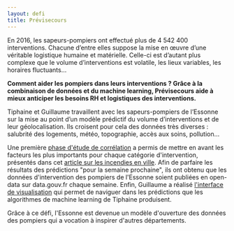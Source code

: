 ```yaml
---
layout: defi
title: Prévisecours
---
```


En 2016, les sapeurs-pompiers ont effectué plus de 4 542 400 interventions. Chacune d’entre elles suppose la mise en œuvre d’une véritable logistique humaine et matérielle. Celle-ci est d’autant plus complexe que le volume d’interventions est volatile, les lieux variables, les horaires fluctuants… 

**Comment aider les pompiers dans leurs interventions ? Grâce à la combinaison de données et du machine learning, Prévisecours aide à mieux anticiper les besoins RH et logistiques des interventions.** 

Tiphaine et Guillaume travaillent avec les sapeurs-pompiers de l’Essonne sur la mise au point d’un modèle prédictif du volume d’interventions et de leur géolocalisation. Ils croisent pour cela des données très diverses : salubrité des logements, météo, topographie, accès aux soins, pollution… 

Une première [phase d'étude de corrélation](https://previsecours.fr/assets/pdf/correlations.pdf) a permis de mettre en avant les facteurs les plus importants pour chaque catégorie d'intervention, présentés dans cet [article sur les incendies en ville](https://www.linkedin.com/pulse/incendies-en-ville-quelles-causes-probables-guillaume-lancrenon/). Afin de parfaire les résultats des prédictions "pour la semaine prochaine", ils ont obtenu que les données d'intervention des pompiers de l'Essonne soient publiées en open-data sur data.gouv.fr chaque semaine. Enfin, Guillaume a réalisé [l'interface de visualisation](https://viz.previsecours.fr/#/) qui permet de naviguer dans les prédictions que les algorithmes de machine learning de Tiphaine produisent.

Grâce à ce défi, l'Essonne est devenue un modèle d'ouverture des données des pompiers qui a vocation à inspirer d'autres départements.
